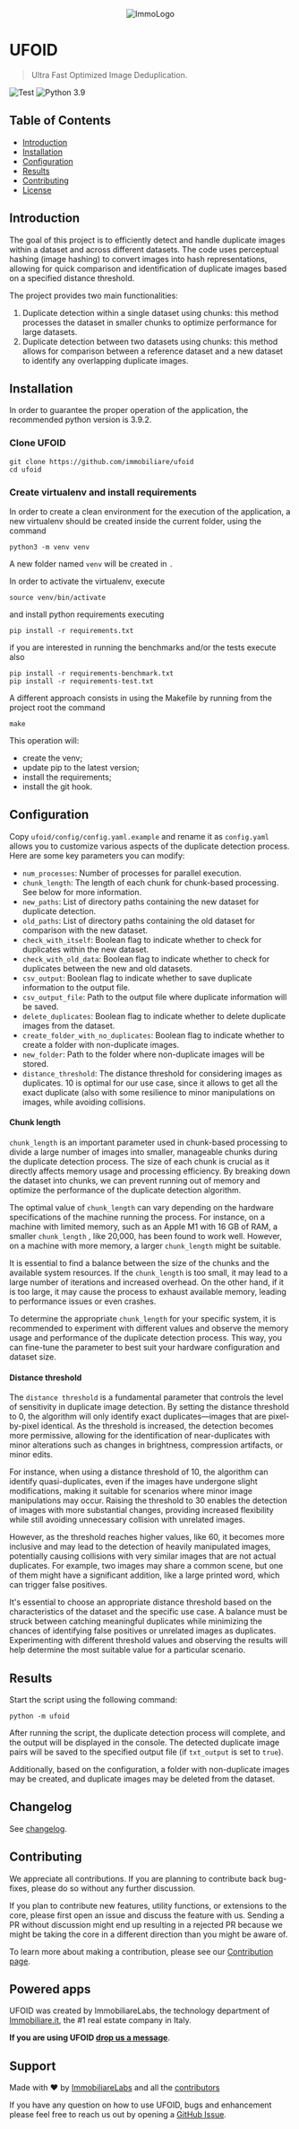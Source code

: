 <div align="center">

![ImmoLogo](.github/example_images/ImmobiliareLabs_Logo_Negative.png)

</div>

# UFOID

> Ultra Fast Optimized Image Deduplication.

![Test](https://github.com/immobiliare/ufoid/actions/workflows/ci.yaml/badge.svg)
![Python 3.9](https://img.shields.io/badge/Python-3.9+-blue)

## Table of Contents

- [Introduction](#introduction)
- [Installation](#installation)
- [Configuration](#configuration)
- [Results](#results)
- [Contributing](#contributing)
- [License](#license)

## Introduction

The goal of this project is to efficiently detect and handle duplicate images within a dataset and across different
datasets. The code uses perceptual hashing (image hashing) to convert images into hash representations, allowing for
quick comparison and identification of duplicate images based on a specified distance threshold.

The project provides two main functionalities:

1. Duplicate detection within a single dataset using chunks: this method processes the dataset in smaller chunks to
   optimize performance for large datasets.
2. Duplicate detection between two datasets using chunks: this method allows for comparison between a reference dataset
   and a new dataset to identify any overlapping duplicate images.

## Installation

In order to guarantee the proper operation of the application, the recommended python version is 3.9.2.

### Clone UFOID

```shell
git clone https://github.com/immobiliare/ufoid
cd ufoid
```

### Create virtualenv and install requirements

In order to create a clean environment for the execution of the application, a new virtualenv should be created 
inside the current folder, using the command

```console
python3 -m venv venv
```

A new folder named `venv` will be created in `.`

In order to activate the virtualenv, execute

```console
source venv/bin/activate
```

and install python requirements executing

```console
pip install -r requirements.txt
```

if you are interested in running the benchmarks and/or the tests execute also

```console
pip install -r requirements-benchmark.txt
pip install -r requirements-test.txt
```

A different approach consists in using the Makefile by running from the project root the command

```console
make
```

This operation will:

- create the venv;
- update pip to the latest version;
- install the requirements;
- install the git hook.


## Configuration

Copy `ufoid/config/config.yaml.example` and rename it as `config.yaml` allows you to customize various aspects of the 
duplicate detection process.
Here are some key parameters you can modify:

- `num_processes`: Number of processes for parallel execution.
- `chunk_length`: The length of each chunk for chunk-based processing. See below for more information.
- `new_paths`: List of directory paths containing the new dataset for duplicate detection.
- `old_paths`: List of directory paths containing the old dataset for comparison with the new dataset.
- `check_with_itself`: Boolean flag to indicate whether to check for duplicates within the new dataset.
- `check_with_old_data`: Boolean flag to indicate whether to check for duplicates between the new and old datasets.
- `csv_output`: Boolean flag to indicate whether to save duplicate information to the output file.
- `csv_output_file`: Path to the output file where duplicate information will be saved.
- `delete_duplicates`: Boolean flag to indicate whether to delete duplicate images from the dataset.
- `create_folder_with_no_duplicates`: Boolean flag to indicate whether to create a folder with non-duplicate images.
- `new_folder`: Path to the folder where non-duplicate images will be stored.
- `distance_threshold`: The distance threshold for considering images as duplicates. 10 is optimal for our use case,
  since it allows to get all the exact duplicate (also with some resilience to minor manipulations on images, while
  avoiding collisions.

#### Chunk length

`chunk_length` is an important parameter used in chunk-based processing to divide a large number of images into smaller,
manageable chunks during the duplicate detection process. The size of each chunk is crucial as it directly affects
memory usage and processing efficiency. By breaking down the dataset into chunks, we can prevent running out of memory
and optimize the performance of the duplicate detection algorithm.

The optimal value of `chunk_length` can vary depending on the hardware specifications of the machine running the
process. For instance, on a machine with limited memory, such as an Apple M1 with 16 GB of RAM, a smaller `chunk_length`
, like 20,000, has been found to work well. However, on a machine with more memory, a larger `chunk_length` might be
suitable.

It is essential to find a balance between the size of the chunks and the available system resources. If
the `chunk_length` is too small, it may lead to a large number of iterations and increased overhead. On the other hand,
if it is too large, it may cause the process to exhaust available memory, leading to performance issues or even crashes.

To determine the appropriate `chunk_length` for your specific system, it is recommended to experiment with different
values and observe the memory usage and performance of the duplicate detection process. This way, you can fine-tune the
parameter to best suit your hardware configuration and dataset size.

#### Distance threshold

The `distance threshold` is a fundamental parameter that controls the level of sensitivity in duplicate image detection.
By setting the distance threshold to 0, the algorithm will only identify exact duplicates—images that are pixel-by-pixel
identical. As the threshold is increased, the detection becomes more permissive, allowing for the identification of
near-duplicates with minor alterations such as changes in brightness, compression artifacts, or minor edits.

For instance, when using a distance threshold of 10, the algorithm can identify quasi-duplicates, even if the images
have undergone slight modifications, making it suitable for scenarios where minor image manipulations may occur. Raising
the threshold to 30 enables the detection of images with more substantial changes, providing increased flexibility while
still avoiding unnecessary collision with unrelated images.

However, as the threshold reaches higher values, like 60, it becomes more inclusive and may lead to the detection of
heavily manipulated images, potentially causing collisions with very similar images that are not actual duplicates. For
example, two images may share a common scene, but one of them might have a significant addition, like a large printed
word, which can trigger false positives.

It's essential to choose an appropriate distance threshold based on the characteristics of the dataset and the specific
use case. A balance must be struck between catching meaningful duplicates while minimizing the chances of identifying
false positives or unrelated images as duplicates. Experimenting with different threshold values and observing the
results will help determine the most suitable value for a particular scenario.

## Results

Start the script using the following command:

```console
python -m ufoid
```

After running the script, the duplicate detection process will complete, and the output will be displayed in
the console. The detected duplicate image pairs will be saved to the specified output file (if `txt_output` is set
to `true`).

Additionally, based on the configuration, a folder with non-duplicate images may be created, and duplicate images may be
deleted from the dataset.

## Changelog

See [changelog](./CHANGELOG.md).

## Contributing
We appreciate all contributions. If you are planning to contribute back bug-fixes, please do so without any further 
discussion.

If you plan to contribute new features, utility functions, or extensions to the core, please first open an issue and 
discuss the feature with us.
Sending a PR without discussion might end up resulting in a rejected PR because we might be taking the core in a 
different direction than you might be aware of.

To learn more about making a contribution, please see our [Contribution page](./CONTRIBUTING.md).

## Powered apps

UFOID was created by ImmobiliareLabs, the technology department of [Immobiliare.it](https://www.immobiliare.it), 
the #1 real estate company in Italy.

**If you are using UFOID [drop us a message](mailto:opensource@immobiliare.it)**.

## Support

Made with ❤️ by [ImmobiliareLabs](https://github.com/immobiliare) and all the 
[contributors](./CONTRIBUTING.md#contributors)

If you have any question on how to use UFOID, bugs and enhancement please feel free to reach us out by opening a 
[GitHub Issue](https://github.com/immobiliare/ufoid/issues).
